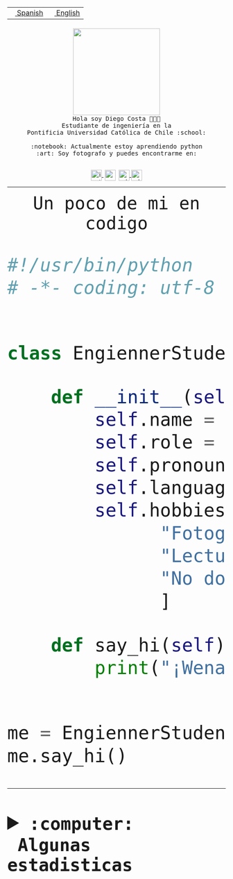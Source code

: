 <table border="0"  align="right">
 <tr><td><a href="README.md"><img src="https://upload.wikimedia.org/wikipedia/commons/thumb/8/89/Bandera_de_Espa%C3%B1a.svg/1200px-Bandera_de_Espa%C3%B1a.svg.png" height="10"> Spanish</a></td>
 <td><a href="README.en.md"><img src="https://upload.wikimedia.org/wikipedia/commons/a/a4/Flag_of_the_United_States.svg" height="10"> English</a></td></tr>
</table><br><br><br>


<p align="center">
  <img src="https://github.com/diegocostares/diegocostares/blob/main/Images/aaa2.gif?raw=true" height="200px" weight="200px">
  <br><samp>
    Hola soy Diego Costa 👨🏻‍💻<br>
    Estudiante de ingeniería en la <br>
    Pontificia Universidad Católica de Chile :school:<br>
  <br>
    :notebook: Actualmente estoy aprendiendo python <br>
    :art: Soy fotografo y puedes encontrarme en: <br>
  <br></samp>
  
</p>

<p align="center">
   <a href="https://instagram.com/diegocosta_no" target="blank">
    <img 
    align="center" src="https://cdn.jsdelivr.net/npm/simple-icons@3.0.1/icons/instagram.svg" alt="instagram" height="25px" width="25px" />
  </a>
  <a style="border: 3px solid; color: white;"href="https://t.me/diegocosta_no" target="blank">
  <img
  align="center" alt="Telegram" width="25px" src="https://icons-for-free.com/iconfiles/png/512/Telegram-1324888767380505522.png" />
</a>
<a href="https://api.whatsapp.com/send?phone=56971897835&text=Hola!" target="blank">
  <img
  align="center" alt="wtsp" width="25px" src="https://img.icons8.com/pastel-glyph/2x/whatsapp--v2.png" />
</a>
<a href="https://www.linkedin.com/in/diego-costa-786249213/" target="blank">
  <img
  align="center" alt="wtsp" width="25px" src="https://img.icons8.com/metro/452/linkedin.png" />
</a>

  </a>
</p>

---


<p align="center"><font size="25"><samp>Un poco de mi en codigo</samp></front></p>


```python
#!/usr/bin/python
# -*- coding: utf-8 -*-


class EngiennerStudent:

    def __init__(self):
        self.name = "Diego Costa"
        self.role = "Estudiante"
        self.pronouns = "he/him"
        self.language_spoken = ["es_CL", "en_US"]
        self.hobbies = [
              "Fotografia",
              "Lectura",
              "No dormir",
              ]

    def say_hi(self):
        print("¡Wena mundo!")


me = EngiennerStudent()
me.say_hi()
```
---
<details>
  <summary><b><samp>:computer: &nbsp;Algunas estadisticas</samp></b></summary>
  <br/></p>

<!--START_SECTION:waka-->
![Code Time](http://img.shields.io/badge/Code%20Time-894%20hrs%2041%20mins-blue)

**Soy nocturno 🦉** 

```text
🌞 Mañana                 9 commits           ░░░░░░░░░░░░░░░░░░░░░░░░░   00.35 % 
🌆 Día                    785 commits         ████████░░░░░░░░░░░░░░░░░   30.71 % 
🌃 Tarde                  1104 commits        ███████████░░░░░░░░░░░░░░   43.19 % 
🌙 Noche                  658 commits         ██████░░░░░░░░░░░░░░░░░░░   25.74 % 
```
📅 **Soy más productivo los Martes** 

```text
Lunes                    396 commits         ████░░░░░░░░░░░░░░░░░░░░░   15.49 % 
Martes                   518 commits         █████░░░░░░░░░░░░░░░░░░░░   20.27 % 
Miércoles                327 commits         ███░░░░░░░░░░░░░░░░░░░░░░   12.79 % 
Jueves                   310 commits         ███░░░░░░░░░░░░░░░░░░░░░░   12.13 % 
Viernes                  408 commits         ████░░░░░░░░░░░░░░░░░░░░░   15.96 % 
Sábado                   217 commits         ██░░░░░░░░░░░░░░░░░░░░░░░   08.49 % 
Domingo                  380 commits         ████░░░░░░░░░░░░░░░░░░░░░   14.87 % 
```


📊 **Esta semana me dediqué a** 

```text
🐱‍💻 Proyectos: 
2023-1-S4-Grupo2-Scraper 17 hrs 3 mins       ████████████░░░░░░░░░░░░░   49.68 % 
2023-1-S4-Grupo2-Backend 5 hrs 55 mins       ████░░░░░░░░░░░░░░░░░░░░░   17.24 % 
CAPSTONE                 2 hrs 48 mins       ██░░░░░░░░░░░░░░░░░░░░░░░   08.20 % 
2023-1-S4-Grupo2-IA      2 hrs               █░░░░░░░░░░░░░░░░░░░░░░░░   05.85 % 
Estocasticos control 9may1 hr 37 mins        █░░░░░░░░░░░░░░░░░░░░░░░░   04.73 % 
```


 Last Updated on 07/05/2023 16:23:15 UTC
<!--END_SECTION:waka-->
  
  

<p align="center"> <img src="https://github-readme-stats.vercel.app/api?username=diegocostares&show_icons=true&theme=ayu-mirage" alt="abhisheknaiidu" /></p>
 
</details>

